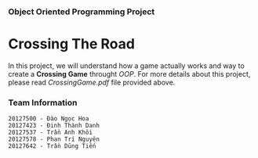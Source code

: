### Object Oriented Programming Project
# Crossing The Road
In this project, we will understand how a game actually works and way to create a **Crossing Game** throught *OOP*. For more details about this project, please read *CrossingGame.pdf* file provided above.


### Team Information
```
20127500 - Đào Ngọc Hoa
20127423 - Đinh Thành Danh
20127537 - Trần Anh Khôi
20127578 - Phan Trí Nguyên
20127642 - Trần Dũng Tiến
```
